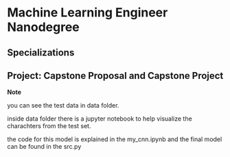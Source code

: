 # Machine Learning Engineer Nanodegree
## Specializations
## Project: Capstone Proposal and Capstone Project

**Note**

you can see the test data in data folder. 

inside data folder there is a jupyter notebook to help visualize the charachters from the test set.

the code for this model is explained in the my_cnn.ipynb and the final model can be found in the src.py 
